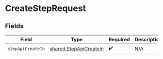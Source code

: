 # CreateStepRequest


## Fields

| Field                                                            | Type                                                             | Required                                                         | Description                                                      |
| ---------------------------------------------------------------- | ---------------------------------------------------------------- | ---------------------------------------------------------------- | ---------------------------------------------------------------- |
| `stepApiCreateIn`                                                | [shared.StepApiCreateIn](../../models/shared/stepapicreatein.md) | :heavy_check_mark:                                               | N/A                                                              |